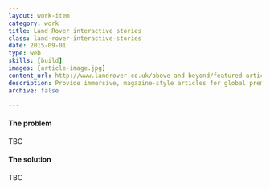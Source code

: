 ```yaml
---
layout: work-item
category: work
title: Land Rover interactive stories
class: land-rover-interactive-stories
date: 2015-09-01
type: web
skills: [build]
images: [article-image.jpg]
content_url: http://www.landrover.co.uk/above-and-beyond/featured-articles/index.html
description: Provide immersive, magazine-style articles for global premium brand. 
archive: false

---
```


#### The problem
TBC

#### The solution
TBC
